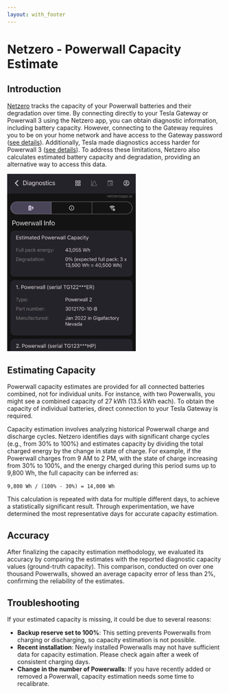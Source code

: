```yaml
---
layout: with_footer
---
```


# Netzero - Powerwall Capacity Estimate

## Introduction

[Netzero](https://www.netzero.energy) tracks the capacity of your Powerwall batteries and their degradation over time. By connecting directly to your Tesla Gateway or Powerwall 3 using the Netzero app, you can obtain diagnostic information, including battery capacity. However, connecting to the Gateway requires you to be on your home network and have access to the Gateway password ([see details](https://docs.netzero.energy/docs/diagnostics/Powerwall2)). Additionally, Tesla made diagnostics access harder for Powerwall 3 ([see details](https://docs.netzero.energy/docs/diagnostics/Powerwall3)). To address these limitations, Netzero also calculates estimated battery capacity and degradation, providing an alternative way to access this data.

<img src="estimated-capacity.png" width="300" alt="Estimated Powerwall Capacity" />

## Estimating Capacity

Powerwall capacity estimates are provided for all connected batteries combined, not for individual units. For instance, with two Powerwalls, you might see a combined capacity of 27 kWh (13.5 kWh each). To obtain the capacity of individual batteries, direct connection to your Tesla Gateway is required.

Capacity estimation involves analyzing historical Powerwall charge and discharge cycles. Netzero identifies days with significant charge cycles (e.g., from 30% to 100%) and estimates capacity by dividing the total charged energy by the change in state of charge. For example, if the Powerwall charges from 9 AM to 2 PM, with the state of charge increasing from 30% to 100%, and the energy charged during this period sums up to 9,800 Wh, the full capacity can be inferred as:

```
9,800 Wh / (100% - 30%) = 14,000 Wh
```

This calculation is repeated with data for multiple different days, to achieve a statistically significant result. Through experimentation, we have determined the most representative days for accurate capacity estimation.

## Accuracy

After finalizing the capacity estimation methodology, we evaluated its accuracy by comparing the estimates with the reported diagnostic capacity values (ground-truth capacity). This comparison, conducted on over one thousand Powerwalls, showed an average capacity error of less than 2%, confirming the reliability of the estimates.

## Troubleshooting

If your estimated capacity is missing, it could be due to several reasons:

- **Backup reserve set to 100%**: This setting prevents Powerwalls from charging or discharging, so capacity estimation is not possible.
- **Recent installation**: Newly installed Powerwalls may not have sufficient data for capacity estimation. Please check again after a week of consistent charging days.
- **Change in the number of Powerwalls**: If you have recently added or removed a Powerwall, capacity estimation needs some time to recalibrate.
